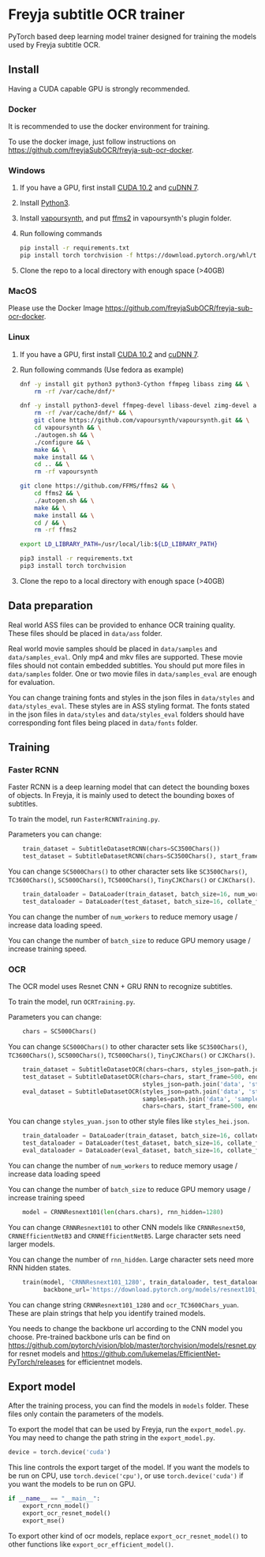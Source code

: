 # Freyja subtitle OCR trainer

PyTorch based deep learning model trainer designed for training the models used by Freyja subtitle OCR.

## Install

Having a CUDA capable GPU is strongly recommended.

### Docker

It is recommended to use the docker environment for training.

To use the docker image, just follow instructions on <https://github.com/freyjaSubOCR/freyja-sub-ocr-docker>.

### Windows

1. If you have a GPU, first install [CUDA 10.2](https://developer.nvidia.com/cuda-10.2-download-archive?target_os=Windows&target_arch=x86_64&target_version=10&target_type=exenetwork) and [cuDNN 7](https://developer.nvidia.com/cudnn).

2. Install [Python3](https://www.python.org/).

3. Install [vapoursynth](http://www.vapoursynth.com/), and put [ffms2](https://github.com/FFMS/ffms2/releases) in vapoursynth's plugin folder.

4. Run following commands

    ```bash
    pip install -r requirements.txt
    pip install torch torchvision -f https://download.pytorch.org/whl/torch_stable.html
    ```

5. Clone the repo to a local directory with enough space (>40GB)

### MacOS

Please use the Docker Image <https://github.com/freyjaSubOCR/freyja-sub-ocr-docker>.

### Linux

1. If you have a GPU, first install [CUDA 10.2](https://developer.nvidia.com/cuda-10.2-download-archive?target_os=Linux&target_arch=x86_64) and [cuDNN 7](https://developer.nvidia.com/cudnn).

2. Run following commands (Use fedora as example)

    ```bash
    dnf -y install git python3 python3-Cython ffmpeg libass zimg && \
        rm -rf /var/cache/dnf/*

    dnf -y install python3-devel ffmpeg-devel libass-devel zimg-devel autoconf automake libtool gcc gcc-c++ yasm make && \
        rm -rf /var/cache/dnf/* && \
        git clone https://github.com/vapoursynth/vapoursynth.git && \
        cd vapoursynth && \
        ./autogen.sh && \
        ./configure && \
        make && \
        make install && \
        cd .. && \
        rm -rf vapoursynth

    git clone https://github.com/FFMS/ffms2 && \
        cd ffms2 && \
        ./autogen.sh && \
        make && \
        make install && \
        cd / && \
        rm -rf ffms2

    export LD_LIBRARY_PATH=/usr/local/lib:${LD_LIBRARY_PATH}

    pip3 install -r requirements.txt
    pip3 install torch torchvision
    ```

3. Clone the repo to a local directory with enough space (>40GB)

## Data preparation

Real world ASS files can be provided to enhance OCR training quality. These files should be placed in ```data/ass``` folder.

Real world movie samples should be placed in ```data/samples``` and ```data/samples_eval```. Only mp4 and mkv files are supported. These movie files should not contain embedded subtitles. You should put more files in ```data/samples``` folder. One or two movie files in ```data/samples_eval``` are enough for evaluation.

You can change training fonts and styles in the json files in ```data/styles``` and ```data/styles_eval```. These styles are in ASS styling format. The fonts stated in the json files in ```data/styles``` and ```data/styles_eval``` folders should have corresponding font files being placed in ```data/fonts``` folder.

## Training

### Faster RCNN

Faster RCNN is a deep learning model that can detect the bounding boxes of objects. In Freyja, it is mainly used to detect the bounding boxes of subtitles.

To train the model, run ```FasterRCNNTraining.py```.

Parameters you can change:

```python
    train_dataset = SubtitleDatasetRCNN(chars=SC3500Chars())
    test_dataset = SubtitleDatasetRCNN(chars=SC3500Chars(), start_frame=500, end_frame=500 + 64)
```

You can change ```SC5000Chars()``` to other character sets like ```SC3500Chars()```, ```TC3600Chars()```, ```SC5000Chars()```, ```TC5000Chars()```, ```TinyCJKChars()``` or ```CJKChars()```.

```python
    train_dataloader = DataLoader(train_dataset, batch_size=16, num_workers=8, collate_fn=RCNN_collate_fn, timeout=60)
    test_dataloader = DataLoader(test_dataset, batch_size=16, collate_fn=RCNN_collate_fn)
```

You can change the number of ```num_workers``` to reduce memory usage / increase data loading speed.

You can change the number of ```batch_size``` to reduce GPU memory usage / increase training speed.

### OCR

The OCR model uses Resnet CNN + GRU RNN to recognize subtitles.

To train the model, run ```OCRTraining.py```.

Parameters you can change:

```python
    chars = SC5000Chars()
```

You can change ```SC5000Chars()``` to other character sets like ```SC3500Chars()```, ```TC3600Chars()```, ```SC5000Chars()```, ```TC5000Chars()```, ```TinyCJKChars()``` or ```CJKChars()```.

```python
    train_dataset = SubtitleDatasetOCR(chars=chars, styles_json=path.join('data', 'styles', 'styles_yuan.json'), texts=texts)
    test_dataset = SubtitleDatasetOCR(chars=chars, start_frame=500, end_frame=500 + 16, grayscale=1,
                                      styles_json=path.join('data', 'styles', 'styles_yuan.json'), texts=texts)
    eval_dataset = SubtitleDatasetOCR(styles_json=path.join('data', 'styles_eval', 'styles_yuan.json'),
                                      samples=path.join('data', 'samples_eval'),
                                      chars=chars, start_frame=500, end_frame=500 + 16, grayscale=1, texts=texts)
```

You can change ```styles_yuan.json``` to other style files like ```styles_hei.json```.

```python
    train_dataloader = DataLoader(train_dataset, batch_size=16, collate_fn=OCR_collate_fn, num_workers=16, timeout=60)
    test_dataloader = DataLoader(test_dataset, batch_size=16, collate_fn=OCR_collate_fn)
    eval_dataloader = DataLoader(eval_dataset, batch_size=16, collate_fn=OCR_collate_fn)
```

You can change the number of ```num_workers``` to reduce memory usage / increase data loading speed

You can change the number of ```batch_size``` to reduce GPU memory usage / increase training speed

```python
    model = CRNNResnext101(len(chars.chars), rnn_hidden=1280)
```

You can change ```CRNNResnext101``` to other CNN models like ```CRNNResnext50```, ```CRNNEfficientNetB3``` and ```CRNNEfficientNetB5```. Large character sets need larger models.

You can change the number of ```rnn_hidden```. Large character sets need more RNN hidden states.

```python
    train(model, 'CRNNResnext101_1280', train_dataloader, test_dataloader, eval_dataloader, chars.chars, 'ocr_TC3600Chars_yuan',
          backbone_url='https://download.pytorch.org/models/resnext101_32x8d-8ba56ff5.pth')
```

You can change string ```CRNNResnext101_1280``` and ```ocr_TC3600Chars_yuan```. These are plain strings that help you identify trained models.

You needs to change the backbone url according to the CNN model you choose. Pre-trained backbone urls can be find on <https://github.com/pytorch/vision/blob/master/torchvision/models/resnet.py> for resnet models and <https://github.com/lukemelas/EfficientNet-PyTorch/releases> for efficientnet models.

## Export model

After the training process, you can find the models in ```models``` folder. These files only contain the parameters of the models.

To export the model that can be used by Freyja, run the ```export_model.py```. You may need to change the path string in the ```export_model.py```.

```python
device = torch.device('cuda')
```

This line controls the export target of the model. If you want the models to be run on CPU, use ```torch.device('cpu')```, or use ```torch.device('cuda')``` if you want the models to be run on GPU.

```python
if __name__ == "__main__":
    export_rcnn_model()
    export_ocr_resnet_model()
    export_mse()
```

To export other kind of ocr models, replace ```export_ocr_resnet_model()``` to other functions like ```export_ocr_efficient_model()```.